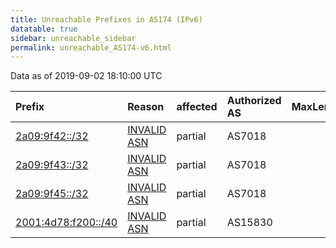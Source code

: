 ```yaml
---
title: Unreachable Prefixes in AS174 (IPv6)
datatable: true
sidebar: unreachable_sidebar
permalink: unreachable_AS174-v6.html
---
```


Data as of 2019-09-02 18:10:00 UTC


<div class="datatable-begin"></div>

| Prefix                                                           | Reason                                                                                                   | affected   | Authorized AS   |   MaxLength | Anchor                                         |   unreachable /48s |
|:-----------------------------------------------------------------|:---------------------------------------------------------------------------------------------------------|:-----------|:----------------|------------:|:-----------------------------------------------|-------------------:|
| [2a09:9f42::/32](https://stat.ripe.net/2a09:9f42::/32)           | [INVALID ASN](https://rpki-validator.ripe.net/announcement-preview?asn=AS174&prefix=2a09:9f42::/32)      | partial    | AS7018          |          32 | [RIPE](unreachable_RIPE_NCC_RPKI_Root-v6.html) |              65536 |
| [2a09:9f43::/32](https://stat.ripe.net/2a09:9f43::/32)           | [INVALID ASN](https://rpki-validator.ripe.net/announcement-preview?asn=AS174&prefix=2a09:9f43::/32)      | partial    | AS7018          |          32 | [RIPE](unreachable_RIPE_NCC_RPKI_Root-v6.html) |              65536 |
| [2a09:9f45::/32](https://stat.ripe.net/2a09:9f45::/32)           | [INVALID ASN](https://rpki-validator.ripe.net/announcement-preview?asn=AS174&prefix=2a09:9f45::/32)      | partial    | AS7018          |          32 | [RIPE](unreachable_RIPE_NCC_RPKI_Root-v6.html) |              65536 |
| [2001:4d78:f200::/40](https://stat.ripe.net/2001:4d78:f200::/40) | [INVALID ASN](https://rpki-validator.ripe.net/announcement-preview?asn=AS174&prefix=2001:4d78:f200::/40) | partial    | AS15830         |          48 | [RIPE](unreachable_RIPE_NCC_RPKI_Root-v6.html) |                256 |

<div class="datatable-end"></div>